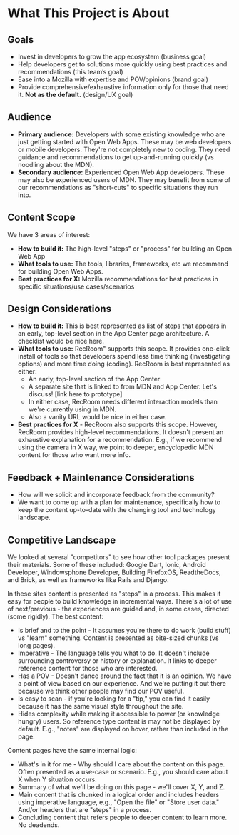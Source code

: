 # What This Project is About

## Goals

- Invest in developers to grow the app ecosystem (business goal)
- Help developers get to solutions more quickly using best practices and recommendations (this team’s goal)
- Ease into a Mozilla with expertise and POV/opinions (brand goal)
- Provide comprehensive/exhaustive information only for those that need it. **Not as the default.** (design/UX goal)


## Audience
- **Primary audience:** Developers with some existing knowledge who are just getting started with Open Web Apps. These may be web developers or mobile developers. They're not completely new to coding. They need guidance and recommendations to get up-and-running quickly (vs noodling about the MDN).
- **Secondary audience:** Experienced Open Web App developers. These may also be experienced users of MDN. They may benefit from some of our recommendations as "short-cuts" to specific situations they run into.

## Content Scope
We have 3 areas of interest:
- **How to build it:** The high-level "steps" or "process" for building an Open Web App
- **What tools to use:** The tools, libraries, frameworks, etc we recommend for building Open Web Apps. 
- **Best practices for X:** Mozilla recommendations for best practices in specific situations/use cases/scenarios

## Design Considerations
- **How to build it:** This is best represented as list of steps that appears in an early, top-level section in the App Center page architecture. A checklist would be nice here.
- **What tools to use:** RecRoom" supports this scope. It provides one-click install of tools so that developers spend less time thinking (investigating options) and more time doing (coding). RecRoom is best represented as either:
    - An early, top-level section of the App Center
    - A separate site that is linked to from MDN and App Center. Let's discuss! [link here to prototype]
    - In either case, RecRoom needs different interaction models than we're currently using in MDN.
    - Also a vanity URL would be nice in either case.
- **Best practices for X** - RecRoom also supports this scope. However, RecRoom provides high-level recommendations. It doesn't present an exhaustive explanation for a recommendation. E.g., if we recommend using the camera in X way, we point to deeper, encyclopedic MDN content for those who want more info.

## Feedback + Maintenance Considerations
- How will we solicit and incorporate feedback from the community?
- We want to come up with a plan for maintenance, specifically how to keep the content up-to-date with the changing tool and technology landscape.

## Competitive Landscape

We looked at several "competitors" to see how other tool packages present their materials. Some of these included: Google Dart, Ionic, Android Developer, Windowsphone Developer, Building FirefoxOS, ReadtheDocs, and Brick, as well as frameworks like Rails and Django.

In these sites content is presented as "steps" in a process. This makes it easy for people to build knowledge in incremental ways. There's a lot of use of next/previous - the experiences are guided and, in some cases, directed (some rigidly).
The best content: 
- Is brief and to the point - It assumes you're there to do work (build stuff) vs "learn" something. Content is presented as bite-sized chunks (vs long pages).
- Imperative - The language tells you what to do. It doesn't include surrounding controversy or history or explanation. It links to deeper reference content for those who are interested.
- Has a POV - Doesn't dance around the fact that it is an opinion. We have a point of view based on our experience. And we're putting it out there because we think other people may find our POV useful.
- Is easy to scan - if you're looking for a "tip," you can find it easily because it has the same visual style throughout the site.
- Hides complexity while making it accessible to power (or knowledge hungry) users. So reference type content is may not be displayed by default. E.g., "notes" are displayed on hover, rather than included in the page.

Content pages have the same internal logic:
- What's in it for me - Why should I care about the content on this page. Often presented as a use-case or scenario. E.g., you should care about X when Y situation occurs.
- Summary of what we'll be doing on this page - we'll cover X, Y, and Z.
- Main content that is chunked in a logical order and includes headers using imperative language, e.g., "Open the file" or "Store user data." And/or headers that are "steps" in a process.
- Concluding content that refers people to deeper content to learn more. No deadends.





